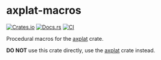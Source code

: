 # axplat-macros

[![Crates.io](https://img.shields.io/crates/v/axplat-macros)](https://crates.io/crates/axplat)
[![Docs.rs](https://docs.rs/axplat-macros/badge.svg)](https://docs.rs/axplat-macros)
[![CI](https://github.com/arceos-org/axplat_crates/actions/workflows/ci.yml/badge.svg?branch=main)](https://github.com/arceos-org/axplat_crates/actions/workflows/ci.yml)

Procedural macros for the [axplat] crate.

**DO NOT** use this crate directly, use the [axplat] crate instead.

[axplat]: https://docs.rs/axplat

